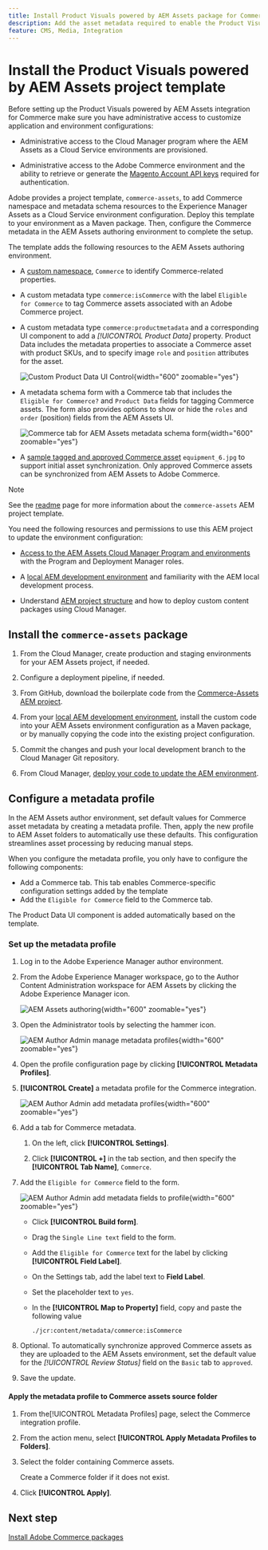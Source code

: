 ```yaml
---
title: Install Product Visuals powered by AEM Assets package for Commerce
description: Add the asset metadata required to enable the Product Visuals powered by AEM Assets Integration for Commerce to synchronize assets between Adobe Commerce and Adobe Experience Manager Assets projects.
feature: CMS, Media, Integration
---
```


# Install the Product Visuals powered by AEM Assets project template

Before setting up the Product Visuals powered by AEM Assets integration for Commerce make sure you have administrative access to customize application and environment configurations:

- Administrative access to the Cloud Manager program where the AEM Assets as a Cloud Service environments are provisioned.

- Administrative access to the Adobe Commerce environment and the ability to retrieve or generate the [Magento Account API keys](https://experienceleague.adobe.com/en/docs/commerce/user-guides/integration-services/saas#genapikey) required for authentication.

Adobe provides a project template, `commerce-assets`, to add Commerce namespace and metadata schema resources to the Experience Manager Assets as a Cloud Service environment configuration. Deploy this template to your environment as a Maven package. Then, configure the Commerce metadata in the AEM Assets authoring environment to complete the setup.

The template adds the following resources to the AEM Assets authoring environment.

- A [custom namespace](https://github.com/ankumalh/assets-commerce/blob/main/ui.config/jcr_root/apps/commerce/config/org.apache.sling.jcr.repoinit.RepositoryInitializer~commerce-namespaces.cfg.json), `Commerce` to identify Commerce-related properties.

- A custom metadata type `commerce:isCommerce` with the label `Eligible for Commerce` to tag Commerce assets associated with an Adobe Commerce project.

- A custom metadata type `commerce:productmetadata` and a corresponding UI component to add a *[!UICONTROL Product Data]* property. Product Data includes the metadata properties to associate a Commerce asset with product SKUs, and to specify image `role` and `position` attributes for the asset.

  ![Custom Product Data UI Control](./assets/aem-commerce-sku-metadata-fields-from-template.png){width="600" zoomable="yes"}

- A metadata schema form with a Commerce tab that includes the `Eligible for Commerce?` and `Product Data` fields for tagging Commerce assets. The form also provides options to show or hide the `roles` and `order` (position) fields from the AEM Assets UI.

   ![Commerce tab for AEM Assets metadata schema form](./assets/assets-configure-metadata-schema-form-editor.png){width="600" zoomable="yes"}

- A [sample tagged and approved Commerce asset](https://github.com/ankumalh/assets-commerce/blob/main/ui.content/src/main/content/jcr_root/content/dam/wknd/en/activities/hiking/equipment_6.jpg/.content.xml) `equipment_6.jpg` to support initial asset synchronization. Only approved Commerce assets can be synchronized from AEM Assets to Adobe Commerce.

>[!NOTE]
> See the [readme](https://github.com/ankumalh/assets-commerce) page for more information about the `commerce-assets` AEM project template.

You need the following resources and permissions to use this AEM project to update the environment configuration:

- [Access to the AEM Assets Cloud Manager Program and environments](https://experienceleague.adobe.com/en/docs/experience-manager-cloud-service/content/onboarding/journey/cloud-manager#access-sysadmin-bo) with the Program and Deployment Manager roles.

- A [local AEM development environment](https://experienceleague.adobe.com/en/docs/experience-manager-learn/cloud-service/local-development-environment-set-up/overview) and familiarity with the AEM local development process.

- Understand [AEM project structure](https://experienceleague.adobe.com/en/docs/experience-manager-cloud-service/content/implementing/developing/aem-project-content-package-structure) and how to deploy custom content packages using Cloud Manager.

## Install the `commerce-assets` package

1. From the Cloud Manager, create production and staging environments for your AEM Assets project, if needed.

1. Configure a deployment pipeline, if needed.

1. From GitHub, download the boilerplate code from the [Commerce-Assets AEM project](https://github.com/ankumalh/assets-commerce).

1. From your [local AEM development environment](https://experienceleague.adobe.com/en/docs/experience-manager-learn/cloud-service/local-development-environment-set-up/overview), install the custom code into your AEM Assets environment configuration as a Maven package, or by manually copying the code into the existing project configuration.

1. Commit the changes and push your local development branch to the Cloud Manager Git repository.

1. From Cloud Manager, [deploy your code to update the AEM environment](https://experienceleague.adobe.com/en/docs/experience-manager-cloud-service/content/implementing/using-cloud-manager/deploy-code#deploying-code-with-cloud-manager).

## Configure a metadata profile

In the AEM Assets author environment, set default values for Commerce asset metadata by creating a metadata profile. Then, apply the new profile to AEM Asset folders to automatically use these defaults. This configuration streamlines asset processing by reducing manual steps.

When you configure the metadata profile, you only have to configure the following components:

- Add a Commerce tab. This tab enables Commerce-specific configuration settings added by the template
- Add the `Eligible for Commerce` field to the Commerce tab.

The Product Data UI component is added automatically based on the template.

### Set up the metadata profile

1. Log in to the Adobe Experience Manager author environment.

1. From the Adobe Experience Manager workspace, go to the Author Content Administration workspace for AEM Assets by clicking the Adobe Experience Manager icon.

   ![AEM Assets authoring](./assets/aem-assets-authoring.png){width="600" zoomable="yes"}

1. Open the Administrator tools by selecting the hammer icon.

   ![AEM Author Admin manage metadata profiles](./assets/aem-manage-metadata-profiles.png){width="600" zoomable="yes"}

1. Open the profile configuration page by clicking **[!UICONTROL Metadata Profiles]**.

1. **[!UICONTROL Create]** a metadata profile for the Commerce integration.

   ![AEM Author Admin add metadata profiles](./assets/aem-create-metadata-profile.png){width="600" zoomable="yes"}

1. Add a tab for Commerce metadata.

   1. On the left, click **[!UICONTROL Settings]**.

   1. Click  **[!UICONTROL +]** in the tab section, and then specify the **[!UICONTROL Tab Name]**, `Commerce`.

1. Add the `Eligible for Commerce` field to the form.

   ![AEM Author Admin add metadata fields to profile](./assets/aem-edit-metadata-profile-fields.png){width="600" zoomable="yes"}

   - Click **[!UICONTROL Build form]**.

   - Drag the `Single Line text` field to the form.

   - Add the `Eligible for Commerce` text for the label by clicking **[!UICONTROL Field Label]**.

   - On the Settings tab, add the label text to **Field Label**.

   - Set the placeholder text to `yes`.

   - In the **[!UICONTROL Map to Property]** field, copy and paste the following value

     ```terminal
     ./jcr:content/metadata/commerce:isCommerce
     ```

1. Optional. To automatically synchronize approved Commerce assets as they are uploaded to the AEM Assets environment, set the default value for the _[!UICONTROL Review Status]_ field on the `Basic` tab to `approved`.

1. Save the update.

#### Apply the metadata profile to Commerce assets source folder

   1. From the[!UICONTROL  Metadata Profiles] page, select the Commerce integration profile.

   1. From the action menu, select **[!UICONTROL Apply Metadata Profiles to Folders]**.

   1. Select the folder containing Commerce assets.

      Create a Commerce folder if it does not exist.

   1. Click **[!UICONTROL Apply]**.

## Next step

[Install Adobe Commerce packages](configure-commerce.md)
